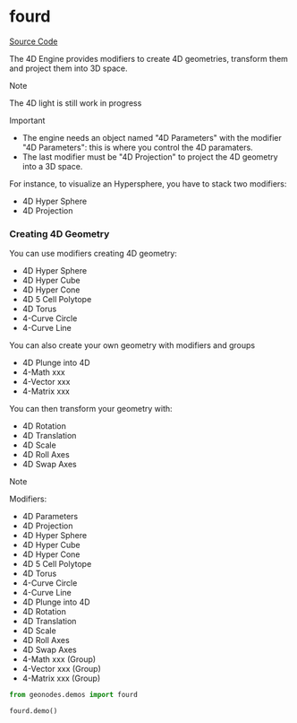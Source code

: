 # fourd

[Source Code](../demos/fourd.py)

The 4D Engine provides modifiers to create 4D geometries, transform them and project
them into 3D space.

> [!NOTE]
> The 4D light is still work in progress

> [!IMPORTANT]
> - The engine needs an object named "4D Parameters" with the modifier "4D Parameters":
>   this is where you control the 4D paramaters.
> - The last modifier must be "4D Projection" to project the 4D geometry into a 3D space.

For instance, to visualize an Hypersphere, you have to stack two modifiers:
- 4D Hyper Sphere
- 4D Projection

### Creating 4D Geometry

You can use modifiers creating 4D geometry:
- 4D Hyper Sphere
- 4D Hyper Cube
- 4D Hyper Cone
- 4D 5 Cell Polytope
- 4D Torus
- 4-Curve Circle
- 4-Curve Line

You can also create your own geometry with modifiers and groups
- 4D Plunge into 4D
- 4-Math xxx
- 4-Vector xxx
- 4-Matrix xxx

You can then transform your geometry with:
- 4D Rotation
- 4D Translation
- 4D Scale
- 4D Roll Axes
- 4D Swap Axes



> [!NOTE]
> Modifiers:
> - 4D Parameters
> - 4D Projection
> - 4D Hyper Sphere
> - 4D Hyper Cube
> - 4D Hyper Cone
> - 4D 5 Cell Polytope
> - 4D Torus
> - 4-Curve Circle
> - 4-Curve Line
> - 4D Plunge into 4D
> - 4D Rotation
> - 4D Translation
> - 4D Scale
> - 4D Roll Axes
> - 4D Swap Axes
> - 4-Math xxx (Group)
> - 4-Vector xxx (Group)
> - 4-Matrix xxx (Group)


``` python
from geonodes.demos import fourd

fourd.demo()
```